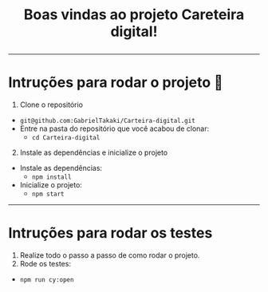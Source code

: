 # <p align=center> Boas vindas ao projeto Careteira digital! </p>


---

# Intruções para rodar o projeto  :pencil:

1. Clone o repositório
  * `git@github.com:GabrielTakaki/Carteira-digital.git`
  * Entre na pasta do repositório que você acabou de clonar:
    * `cd Carteira-digital`

2. Instale as dependências e inicialize o projeto
  * Instale as dependências:
    * `npm install`
  * Inicialize o projeto:
    * `npm start`

---

# Intruções para rodar os testes

1. Realize todo o passo a passo de como rodar o projeto.
2. Rode os testes:
  * `npm run cy:open`
